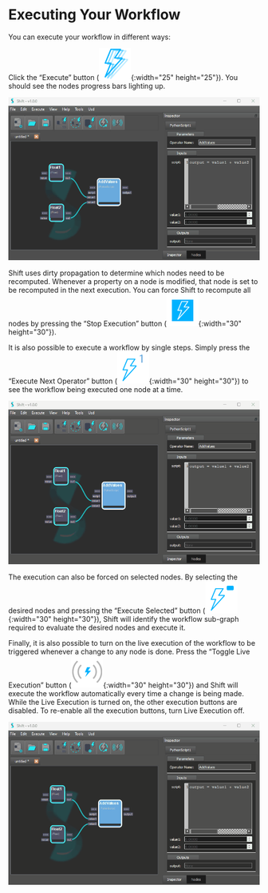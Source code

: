 # Executing Your Workflow

You can execute your workflow in different ways:

Click the “Execute” button (![Execute Button](../images/toolbar/button_execute.png){:width="25" height="25"}). You should see the nodes progress bars lighting up.

![Execute All](../images/execute_all.gif)

Shift uses dirty propagation to determine which nodes need to be recomputed. Whenever a property on a node is modified, that node is set to be recomputed in the next execution. You can force Shift to recompute all nodes by pressing the “Stop Execution” button (![Stop Execution](../images/toolbar/button_executeStop.png){:width="30" height="30"}).

It is also possible to execute a workflow by single steps. Simply press the “Execute Next Operator” button (![Execute Next Button](../images/toolbar/button_executeNext.png){:width="30" height="30"}) to see the workflow being executed one node at a time.

![Execute Step by Step](../images/execute_step_by_step.gif)

The execution can also be forced on selected nodes. By selecting the desired nodes and pressing the “Execute Selected” button (![Execute Selected Button](../images/toolbar/button_executeSelected.png){:width="30" height="30"}), Shift will identify the workflow sub-graph required to evaluate the desired nodes and execute it.

Finally, it is also possible to turn on the live execution of the workflow to be triggered whenever a change to any node is done. Press the “Toggle Live Execution” button (![Live Execute](../images/toolbar/button_executeLiveOff.png){:width="30" height="30"}) and Shift will execute the workflow automatically every time a change is being made. While the Live Execution is turned on, the other execution buttons are disabled. To re-enable all the execution buttons, turn Live Execution off.

![Live Execution](../images/live_execution.gif)
